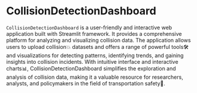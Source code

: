# CollisionDetectionDashboard

`CollisionDetectionDashboard` is a user-friendly and interactive web application built with Streamlit framework. 
It provides a comprehensive platform for analyzing and visualizing collision data. 
The application allows users to upload collision💥 datasets and offers a range of powerful tools🛠️ and visualizations for detecting patterns, identifying trends, and gaining insights into collision incidents.
With intuitive interface and interactive charts📊, CollisionDetectionDashboard simplifies the exploration and analysis of collision data, making it a valuable resource for researchers, analysts, and policymakers in the field of transportation safety🦺.
